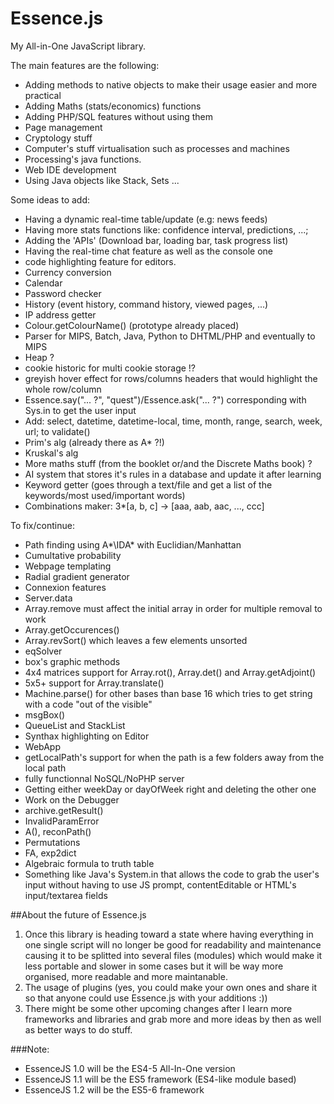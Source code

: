 # Essence.js
My All-in-One JavaScript library.

The main features are the following:
-	Adding methods to native objects to make their usage easier and more practical
-	Adding Maths (stats/economics) functions
-	Adding PHP/SQL features without using them
-	Page management
-	Cryptology stuff
-	Computer's stuff virtualisation such as processes and machines
-	Processing's java functions.
-	Web IDE development
-	Using Java objects like Stack, Sets ...

Some ideas to add:
-	Having a dynamic real-time table/update (e.g: news feeds)
-	Having more stats functions like: confidence interval, predictions, ...;
-	Adding the 'APIs' (Download bar, loading bar, task progress list)
-	Having the real-time chat feature as well as the console one
-	code highlighting feature for editors.
-	Currency conversion
-	Calendar
-	Password checker
-	History (event history, command history, viewed pages, ...)
-	IP address getter
-	Colour.getColourName() (prototype already placed)
-	Parser for MIPS, Batch, Java, Python to DHTML/PHP and eventually to MIPS
-	Heap ?
-	cookie historic for multi cookie storage !?
-	greyish hover effect for rows/columns headers that would highlight the whole row/column
-	Essence.say("... ?", "quest")/Essence.ask("... ?") corresponding with Sys.in to get the user input
-	Add: select, datetime, datetime-local, time, month, range, search, week, url; to validate()
-	Prim's alg (already there as A* ?!)
-	Kruskal's alg
-	More maths stuff (from the booklet or/and the Discrete Maths book) ?
-   AI system that stores it's rules in a database and update it after learning
-   Keyword getter (goes through a text/file and get a list of the keywords/most used/important words)
-   Combinations maker: 3*[a, b, c] -> [aaa, aab, aac, ..., ccc]

To fix/continue:
-	Path finding using A*\IDA* with Euclidian/Manhattan
-	Cumultative probability
-	Webpage templating
-	Radial gradient generator
-	Connexion features
-	Server.data
-	Array.remove must affect the initial array in order for multiple removal to work
-	Array.getOccurences()
-	Array.revSort() which leaves a few elements unsorted
-	eqSolver
-	box's graphic methods
-	4x4 matrices support for Array.rot(), Array.det() and Array.getAdjoint()
-	5x5+ support for Array.translate()
-	Machine.parse() for other bases than base 16 which tries to get string with a code "out of the visible"
-	msgBox()
-	QueueList and StackList
-	Synthax highlighting on Editor
-	WebApp
-	getLocalPath's support for when the path is a few folders away from the local path
-	fully functionnal NoSQL/NoPHP server
-	Getting either weekDay or dayOfWeek right and deleting the other one
-	Work on the Debugger
-	archive.getResult()
-	InvalidParamError
-	A(), reconPath()
-	Permutations
-   FA, exp2dict
-	Algebraic formula to truth table
-	Something like Java's System.in that allows the code to grab the user's input without having to use JS prompt, contentEditable or HTML's input/textarea fields

##About the future of Essence.js
1.	Once this library is heading toward a state where having everything in one single script will no longer be good for readability and maintenance causing it to be splitted into several files (modules) which would make it less portable and slower in some cases but it will be way more organised, more readable and more maintanable.
2.	The usage of plugins (yes, you could make your own ones and share it so that anyone could use Essence.js with your additions :))
3.	There might be some other upcoming changes after I learn more frameworks and libraries and grab more and more ideas by then as well as better ways to do stuff.

###Note:
-	EssenceJS 1.0 will be the ES4-5 All-In-One version
-	EssenceJS 1.1 will be the ES5 framework (ES4-like module based)
-	EssenceJS 1.2 will be the ES5-6 framework
